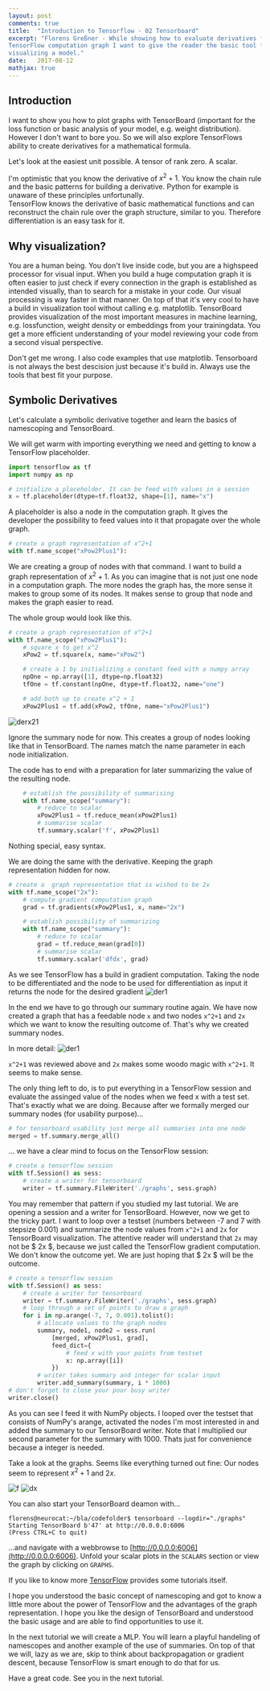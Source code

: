 ```yaml
---
layout: post
comments: true
title:  "Introduction to Tensorflow - 02 Tensorboard"
excerpt: "Florens Greßner - While showing how to evaluate derivatives from a 
TensorFlow computation graph I want to give the reader the basic tool for 
visualizing a model."
date:   2017-08-12
mathjax: true
---
```


## Introduction

I want to show you how to plot graphs with TensorBoard (important for the 
loss function or basic analysis of your model, e.g. weight distribution). 
However I don't want to bore you. So we will also explore TensorFlows ability
to create derivatives for a mathematical formula.

Let's look at the easiest unit possible. A tensor of rank zero. A scalar.

I'm optimistic that you know the derivative of $x ^{2} + 1$. You know the 
chain rule and the basic patterns for building a derivative. Python for 
example is unaware of these principles unfortunally.  
TensorFlow knows the derivative of basic mathematical functions and can 
reconstruct the chain rule over the graph structure, similar to you. Therefore 
differentiation is an easy task for it.

## Why visualization?
You are a human being. You don't live inside code, but you are a highspeed 
processor for visual input. When you build a huge computation graph it is 
often easier to just check if every connection in the graph is established 
as intended visually, than to search for a mistake in your code. Our 
visual processing is way faster in that manner. On top of that it's very cool
to have a build in visualization tool without calling e.g. matplotlib. 
TensorBoard provides visualization of the most important measures in 
machine learning, e.g. lossfunction, weight density or embeddings from your 
trainingdata. You get a more efficient understanding of your model reviewing
your code from a second visual perspective.

Don't get me wrong. I also code examples that use matplotlib. Tensorboard is
not always the best descision just because it's build in. Always use the 
tools that best fit your purpose.

## Symbolic Derivatives
Let's calculate a symbolic derivative together and learn the basics of 
namescoping and TensorBoard.

We will get warm with importing everything we need and getting to know a 
TensorFlow placeholder.
```python
import tensorflow as tf
import numpy as np

# initialize a placeholder. It can be feed with values in a session
x = tf.placeholder(dtype=tf.float32, shape=[1], name="x")
```
A placeholder is also a node in the computation graph. It gives the 
developer the possibility to feed values into it that propagate over the whole 
graph.

```python
# create a graph representation of x^2+1
with tf.name_scope("xPow2Plus1"):
```
We are creating a group of nodes with that command. I want to build a graph 
representation of $x ^{2} + 1$. As you can imagine that is not just one 
node in a computation graph. The more nodes the graph has, the more sense it makes 
to group some of its nodes. It makes sense to group that node and makes
the graph easier to read.

The whole group would look like this.

```python
# create a graph representation of x^2+1
with tf.name_scope("xPow2Plus1"):
    # square x to get x^2
    xPow2 = tf.square(x, name="xPow2")

    # create a 1 by initializing a constant feed with a numpy array
    npOne = np.array([1], dtype=np.float32)
    tfOne = tf.constant(npOne, dtype=tf.float32, name="one")

    # add both up to create x^2 + 1
    xPow2Plus1 = tf.add(xPow2, tfOne, name="xPow2Plus1")
```
![derx21](https://raw.githubusercontent.com/neurocats/neurocats.github.io/master/assets/tensorflow/der_x21.png)

Ignore the summary node for now. This creates a group of nodes looking like 
that in TensorBoard. The names match the name parameter in each node 
initialization.

The code has to end with a preparation for later summarizing the value 
of the resulting node.

```python
    # establish the possibility of summarising
    with tf.name_scope("summary"):
        # reduce to scalar
        xPow2Plus1 = tf.reduce_mean(xPow2Plus1)
        # summarise scalar
        tf.summary.scalar('f', xPow2Plus1)

```
Nothing special, easy syntax.

We are doing the same with the derivative. Keeping the graph representation 
hidden for now.
```python
# create a  graph representation that is wished to be 2x
with tf.name_scope("2x"):
    # compute gradient computation graph
    grad = tf.gradients(xPow2Plus1, x, name="2x")

    # establish possibility of summarizing
    with tf.name_scope("summary"):
        # reduce to scalar
        grad = tf.reduce_mean(grad[0])
        # summarise scalar
        tf.summary.scalar('dfdx', grad)
```
As we see TensorFlow has a build in gradient computation. Taking the node to
be differentiated and the node to be used for differentiation as input it 
returns the node for the desired gradient
![der1](https://raw.githubusercontent.com/neurocats/neurocats.github.io/master/assets/tensorflow/der_1.png)

In the end we have to go through our summary routine again. We have now created a 
graph that has a feedable node `x` and two nodes `x^2+1` and `2x` which we 
want to know the resulting outcome of. That's why we created summary nodes.

In more detail:
![der1](https://raw.githubusercontent.com/neurocats/neurocats.github.io/master/assets/tensorflow/der_2.png)

`x^2+1` was reviewed above and `2x` makes some woodo magic with `x^2+1`. It 
seems to make sense.

The only thing left to do, is to put everything in a TensorFlow session and evaluate 
the assinged value of the nodes when we feed x with a test set. That's 
exactly what we are doing. Because after we formally merged our summary 
nodes (for usability purpose)...

```python
# for tensorboard usability just merge all summaries into one node
merged = tf.summary.merge_all()
```
... we have a clear mind to focus on the TensorFlow session:
```python
# create a tensorflow session
with tf.Session() as sess:
    # create a writer for tensorboard
    writer = tf.summary.FileWriter('./graphs', sess.graph)
```
You may remember that pattern if you studied my last tutorial. We are 
opening a session and a writer for TensorBoard. However, now we get to the tricky
part. I want to loop over a testset (numbers between -7 and 7 with stepsize 
0.001) and summarize the node values from `x^2+1` and `2x` for TensorBoard 
visualization. The attentive reader will understand that `2x` may not be 
$ 2x $, because we just called the TensorFlow gradient computation. We don't
know the outcome yet. We are just hoping that $ 2x $ will be the outcome.

```python
# create a tensorflow session
with tf.Session() as sess:
    # create a writer for tensorboard
    writer = tf.summary.FileWriter('./graphs', sess.graph)
    # loop through a set of points to draw a graph
    for i in np.arange(-7, 7, 0.001).tolist():
        # allocate values to the graph nodes
        summary, node1, node2 = sess.run(
            [merged, xPow2Plus1, grad],
            feed_dict={
                # feed x with your points from testset
                x: np.array([i])
            })
        # writer takes summary and integer for scalar input
        writer.add_summary(summary, i * 1000)
# don't forget to close your poor busy writer
writer.close()
```
As you can see I feed it with NumPy objects. I looped over the testset that consists 
of NumPy's arange, activated the nodes I'm most interested in and added the 
summary to our TensorBoard writer. Note that I multiplied our second 
parameter for the summary with 1000. Thats just for convenience because a 
integer is needed.

Take a look at the graphs. Seems like everything turned out fine: 
Our nodes seem to represent $x ^{2} + 1$ and $2x$.

![f](https://raw.githubusercontent.com/neurocats/neurocats.github.io/master/assets/tensorflow/der_f.png) ![dx](https://raw.githubusercontent.com/neurocats/neurocats.github.io/master/assets/tensorflow/der_dx.png)

You can also start your TensorBoard deamon with...
```shell
florens@neurocat:~/bla/codefolder$ tensorboard --logdir="./graphs"
Starting TensorBoard b'47' at http://0.0.0.0:6006
(Press CTRL+C to quit)
```
...and navigate with a webbrowse to [http://0.0.0.0:6006](http://0.0.0.0:6006).
Unfold your scalar plots in the `SCALARS` section or view the graph by 
clicking on `GRAPHS`.

If you like to know more [TensorFlow](https://www.tensorflow.org/get_started/summaries_and_tensorboard)
provides some tutorials itself.

I hope you understood the basic concept of namescoping and got to know a 
little more about the power of TensorFlow and the advantages of the graph 
representation. I hope you like the design of TensorBoard and understood the
basic usage and are able to find opportunities to use it.

In the next tutorial we will create a MLP. You will learn a playful 
handeling of namescopes and another example of the use of summaries. On 
top of that we will, lazy as we are, skip to think about backpropagation or 
gradient descent, because TensorFlow is smart enough to do that for us.

Have a great code. See you in the next tutorial.

